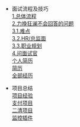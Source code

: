 

* 面试流程及技巧  
[1.总体流程](/docs/recruit/1resumeCreate.md)  
[2.力挽狂澜不会回答的问题](/docs/recruit/NoAnswer.md)  
[3.1.难点](/docs/recruit/4difficultProblem.md)  
[3.2.HR/总监面](/docs/recruit/HrInterview.md)  
[3.3.职业规划](/docs/recruit/CareerPlanning.md)  
[4.问面试官](/docs/recruit/3askProblem.md)  
[个人简历](/docs/recruit/PersonalResume.md)  
[简历](/docs/recruit/Resume.md)  
[全部经历](/docs/recruit/AllExperiences.md)  

* 项目总结  
[项目经验](/docs/recruit/project/ProjectExperience.md)  
[支付项目](/docs/recruit/project/payment.md)  
[二清项目](/docs/recruit/project/erqing.md)  
[监控插件](/docs/recruit/project/monitor.md)   


